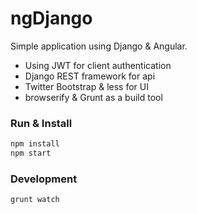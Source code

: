 # ngDjango

Simple application using Django & Angular.

 - Using JWT for client authentication
 - Django REST framework for api
 - Twitter Bootstrap & less for UI
 - browserify & Grunt as a build tool

### Run & Install

```sh
npm install
npm start
```

### Development
```sh
grunt watch
